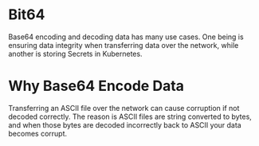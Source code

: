 # Bit64

Base64 encoding and decoding data has many use cases. One being is ensuring data integrity when transferring data over the network, while another is storing Secrets in Kubernetes.

# Why Base64 Encode Data

Transferring an ASCII file over the network can cause corruption if not decoded correctly. The reason is ASCII files are string converted to bytes, and when those bytes are decoded incorrectly back to ASCII your data becomes corrupt.

